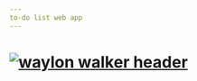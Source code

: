 ```yaml
---
to-do list web app
---
```


# [![waylon walker header](https://firebasestorage.googleapis.com/v0/b/h2o-matigwenta-filhos-3d23a.appspot.com/o/Screenshot%20(25).png?alt=media&token=551f609f-b344-49a6-a9b5-49bf800dd514)](https://github.com/Agostinhodossantos)
